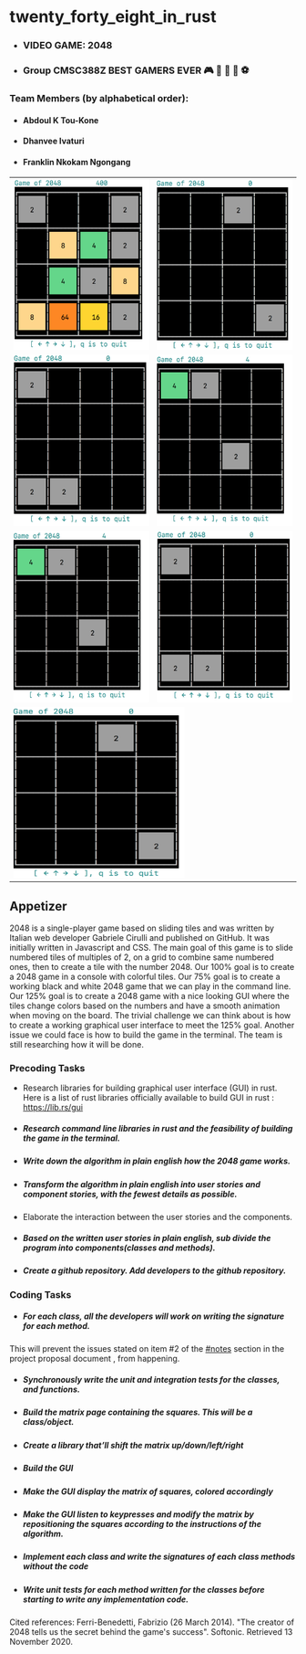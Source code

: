 # twenty_forty_eight_in_rust  
- ### VIDEO GAME: 2048
- ### Group CMSC388Z BEST GAMERS EVER 🎮 👾 🏀 🏈 ⚽

### Team Members (by alphabetical order):
- #### Abdoul K Tou-Kone
- #### Dhanvee Ivaturi
- #### Franklin Nkokam Ngongang


<table>
<tr>
  <td>
  <img src="https://github.com/ntuifranklin/twenty_forty_eight_in_rust/blob/9ec069dc82038c47c5c9f176c226034751facd0e/rust_2048/screenshots/action_4.png" width="300" height="300">
  </td>

  <td>
    <img src="https://github.com/ntuifranklin/twenty_forty_eight_in_rust/blob/9ec069dc82038c47c5c9f176c226034751facd0e/rust_2048/screenshots/action_1.png" width="300" height="300">
  </td>
</tr>
<tr>
  <td>
  <img src="https://github.com/ntuifranklin/twenty_forty_eight_in_rust/blob/9ec069dc82038c47c5c9f176c226034751facd0e/rust_2048/screenshots/action_2.png" width="300" height="300">
  </td>

  <td>
    <img src="https://github.com/ntuifranklin/twenty_forty_eight_in_rust/blob/9ec069dc82038c47c5c9f176c226034751facd0e/rust_2048/screenshots/action_3.png" width="300" height="300">
  </td>
</tr>
<tr>
  <td>
  <img src="https://github.com/ntuifranklin/twenty_forty_eight_in_rust/blob/9ec069dc82038c47c5c9f176c226034751facd0e/rust_2048/screenshots/action_5.png" width="300" height="300">
  </td>

  <td>
    <img src="https://github.com/ntuifranklin/twenty_forty_eight_in_rust/blob/9ec069dc82038c47c5c9f176c226034751facd0e/rust_2048/screenshots/action_6.png" width="300" height="300">
  </td>
</tr>

<tr>
  <td colspan = 2>
  <img src="https://github.com/ntuifranklin/twenty_forty_eight_in_rust/blob/9ec069dc82038c47c5c9f176c226034751facd0e/rust_2048/screenshots/action_7.png" width="300" height="300">
  </td>
</tr>

</table>

<!--
<img src="https://github.com/ntuifranklin/twenty_forty_eight_in_rust/blob/9ec069dc82038c47c5c9f176c226034751facd0e/rust_2048/screenshots/action_2.png" width="300" height="300">
<img src="https://github.com/ntuifranklin/twenty_forty_eight_in_rust/blob/9ec069dc82038c47c5c9f176c226034751facd0e/rust_2048/screenshots/action_3.png" width="300" height="300">
<img src="https://github.com/ntuifranklin/twenty_forty_eight_in_rust/blob/9ec069dc82038c47c5c9f176c226034751facd0e/rust_2048/screenshots/action_5.png" width="300" height="300">
<img src="https://github.com/ntuifranklin/twenty_forty_eight_in_rust/blob/9ec069dc82038c47c5c9f176c226034751facd0e/rust_2048/screenshots/action_6.png" width="300" height="300">
<img src="https://github.com/ntuifranklin/twenty_forty_eight_in_rust/blob/9ec069dc82038c47c5c9f176c226034751facd0e/rust_2048/screenshots/action_7.png" width="300" height="300">
-->


## Appetizer
2048 is a single-player game based on sliding tiles and was written by Italian web developer Gabriele Cirulli and published on GitHub.
It was initially written in Javascript and CSS.
The main goal of this game is to slide numbered tiles of multiples of 2, on a grid to combine same numbered ones,
then to create a tile with the number 2048.
Our 100% goal is to create a 2048 game in a console with colorful tiles.
Our 75% goal is to create a working black and white 2048 game that we can play in the command line.
Our 125% goal  is to create a 2048 game with a nice looking GUI where the tiles change colors based on the numbers and have a smooth animation
when moving on the board.
The trivial challenge we can think about is how to create a working graphical user interface to meet the 125% goal.
Another issue we could face is how to build the game in the terminal. The team is still researching how it will be done.

### Precoding Tasks
- Research libraries for building graphical user interface (GUI) in rust. Here is a list of rust libraries officially available to build GUI in rust : https://lib.rs/gui
- ##### Research command line libraries in rust and the feasibility of building the game in the terminal.
- ##### Write down the algorithm in plain english how the 2048 game works.
- ##### Transform the algorithm in plain english into user stories and component stories, with the fewest details as possible.
- Elaborate the interaction between the user stories and the components.
- ##### Based on the written user stories in plain english, sub divide the program into components(classes and methods).
- ##### Create a github repository.  Add developers to the github repository.

### Coding Tasks
- ##### For each class, all the developers will work on writing the signature for each method.
This will prevent the issues stated on item #2 of the [#notes](https://github.com/cmsc388z/lectures/blob/main/lecture-8.md#project-introduction) section in the project proposal document , from happening.
- ##### Synchronously write the unit and integration tests for the classes, and functions.  
- ##### Build the matrix page containing the squares. This will be a class/object.
- ##### Create a library that’ll shift the matrix up/down/left/right
- ##### Build the GUI
- ##### Make the GUI display the matrix of squares, colored accordingly
- ##### Make the GUI listen to keypresses and modify the matrix by repositioning the squares according to the instructions of the algorithm.
- ##### Implement each class and write the signatures of each class methods without the code
- ##### Write unit tests for each method written for the classes before starting to write any implementation code.


Cited references:
Ferri-Benedetti, Fabrizio (26 March 2014). "The creator of 2048 tells us the secret behind the game's success". Softonic. Retrieved 13 November 2020.
